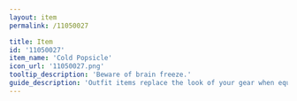 ```yaml
---
layout: item
permalink: /11050027

title: Item
id: '11050027'
item_name: 'Cold Popsicle'
icon_url: '11050027.png'
tooltip_description: 'Beware of brain freeze.'
guide_description: 'Outfit items replace the look of your gear when equipped.'
---
```

